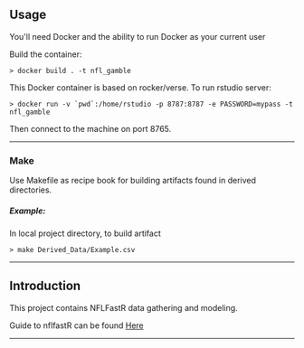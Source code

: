 Usage
-----

You'll need Docker and the ability to run Docker as your current user

Build the container:

    > docker build . -t nfl_gamble
    
This Docker container is based on rocker/verse. To run rstudio server:

    > docker run -v `pwd`:/home/rstudio -p 8787:8787 -e PASSWORD=mypass -t nfl_gamble
    
Then connect to the machine on port 8765.

***

### Make
Use Makefile as recipe book for building artifacts found in derived directories. 

##### Example:
In local project directory, to build artifact

    > make Derived_Data/Example.csv
    
***

Introduction
------------

This project contains NFLFastR data gathering and modeling.  

Guide to nflfastR can be found [Here](https://cran.r-project.org/web/packages/nflfastR/readme/README.html)

***


